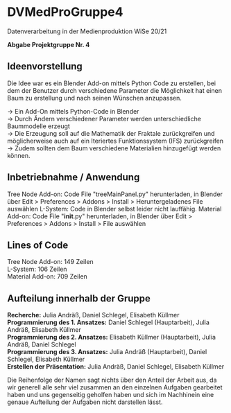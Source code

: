 # DVMedProGruppe4

Datenverarbeitung in der Medienproduktion WiSe 20/21  

**Abgabe Projektgruppe Nr. 4**

## Ideenvorstellung
Die Idee war es ein Blender Add-on mittels Python Code zu erstellen, bei dem der Benutzer durch verschiedene Parameter die Möglichkeit hat einen Baum zu erstellung und nach seinen Wünschen anzupassen.

→ Ein Add-On mittels Python-Code in Blender   
→ Durch Ändern verschiedener Parameter werden unterschiedliche Baummodelle erzeugt   
→ Die Erzeugung soll auf die Mathematik der Fraktale zurückgreifen und möglicherweise auch auf ein Iteriertes Funktionssystem (IFS) zurückgreifen  
→ Zudem sollten dem Baum verschiedene Materialien hinzugefügt werden können.  

## Inbetriebnahme / Anwendung
Tree Node Add-on: Code File "treeMainPanel.py" herunterladen,  in Blender über Edit > Preferences > Addons > Install > Heruntergeladenes File auswählen
L-System: Code in Blender selbst leider nicht lauffähig.
Material Add-on: Code File "__init__.py" herunterladen, in Blender über Edit > Preferences > Addons > Install > File auswählen 

## Lines of Code

Tree Node Add-on: 149 Zeilen  
L-System: 106 Zeilen  
Material Add-on: 709 Zeilen  

## Aufteilung innerhalb der Gruppe
**Recherche:** Julia Andräß, Daniel Schlegel, Elisabeth Küllmer  
**Programmierung des 1. Ansatzes:** Daniel Schlegel (Hauptarbeit), Julia Andräß, Elisabeth Küllmer  
**Programmierung des 2. Ansatzes:** Elisabeth Küllmer (Hauptarbeit), Julia Andräß, Daniel Schlegel  
**Programmierung des 3. Ansatzes:** Julia Andräß (Hauptarbeit), Daniel Schlegel, Elisabeth Küllmer  
**Erstellen der Präsentation:** Julia Andräß, Daniel Schlegel, Elisabeth Küllmer  
  

Die Reihenfolge der Namen sagt nichts über den Anteil der Arbeit aus, da wir generell alle sehr viel zusammen an den einzelnen Aufgaben gearbeitet haben und uns gegenseitig geholfen haben und sich im Nachhinein eine genaue Aufteilung der Aufgaben nicht darstellen lässt.

